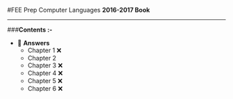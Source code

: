 #FEE Prep Computer Languages
**2016-2017 Book**
***
###**Contents :-**
*  :beginner: **Answers**
    * Chapter 1  :x:
    * Chapter 2
    * Chapter 3  :x:
    * Chapter 4  :x:
    * Chapter 5  :x:
    * Chapter 6  :x: